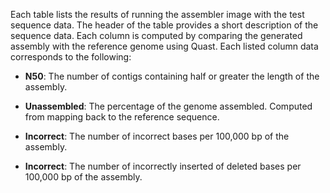 Each table lists the results of running the assembler image with the test
sequence data. The header of the table provides a short description of the
sequence data. Each column is computed by comparing the generated assembly with
the reference genome using Quast. Each listed column data corresponds to the
following:

  * **N50**: The number of contigs containing half or greater the length of the
    assembly.

  * **Unassembled**: The percentage of the genome assembled. Computed from
    mapping back to the reference sequence.

  * **Incorrect**: The number of incorrect bases per 100,000 bp of the
    assembly.

  * **Incorrect**: The number of incorrectly inserted of deleted bases per
    100,000 bp of the assembly.
